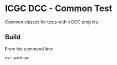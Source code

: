 ICGC DCC - Common Test
===

Common classes for tests within DCC projects.

Build
---

From the command line:

	mvn package

